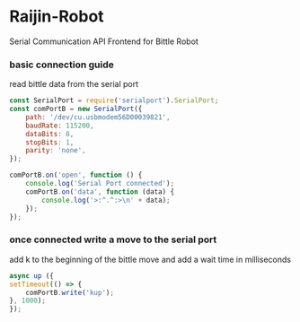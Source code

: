 # Raijin-Robot
Serial Communication API Frontend for Bittle Robot

### basic connection guide
read bittle data from the serial port

```javascript
const SerialPort = require('serialport').SerialPort;
const comPortB = new SerialPort({
	path: '/dev/cu.usbmodem56D00039821',
	baudRate: 115200,
	dataBits: 8,
	stopBits: 1,
	parity: 'none',
});

comPortB.on('open', function () {
	console.log('Serial Port connected');
	comPortB.on('data', function (data) {
		console.log('>:^.^:>\n' + data);
	});
});
```
### once connected write a move to the serial port
add k to the beginning of the bittle move
and add a wait time in milliseconds

```javascript
async up ({
setTimeout(() => {
	comPortB.write('kup');
}, 1000);
});
```

